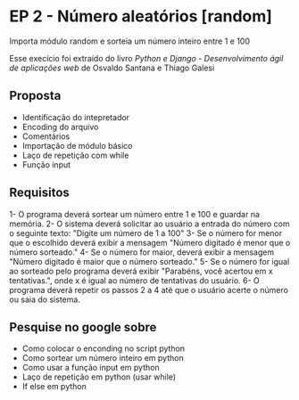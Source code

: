 EP 2 - Número aleatórios [random]
===

Importa módulo random e sorteia um número inteiro entre 1 e 100

Esse execício foi extraído do livro *Python e Django - Desenvolvimento ágil de aplicações web* de Osvaldo Santana e Thiago Galesi


Proposta
-----

- Identificação do intepretador
- Encoding do arquivo
- Comentários
- Importação de módulo básico
- Laço de repetição com while
- Função input

Requisitos
------

1- O programa deverá sortear um número entre 1 e 100 e guardar na memória.
2- O sistema deverá solicitar ao usuário a entrada do número com o seguinte texto: "Digite um número de 1 a 100"
3- Se o número for menor que o escolhido deverá exibir a mensagem "Número digitado é menor que o número sorteado."
4- Se o número for maior, deverá exibir a mensagem "Número digitado é maior que o número sorteado."
5- Se o número for igual ao sorteado pelo programa deverá exibir "Parabéns, você acertou em x tentativas.", onde x é igual ao número de tentativas do usuário.
6- O programa deverá repetir os passos 2 a 4 até que o usuário acerte o número ou saia do sistema.


Pesquise no google sobre
--------

- Como colocar o enconding no script python
- Como sortear um número inteiro em python
- Como usar a função input em python
- Laço de repetição em python (usar while)
- If else em python